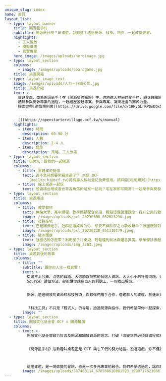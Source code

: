 ```yaml
---
unique_slug: index
name: 首頁
layout_list:
  - type: layout_banner
    title: 開源星手村
    subtitle: 開源是什麼？玩桌遊，就知道！透過開源、科技、協作，一起改變世界。
    highlights:
      - 工人置放
      - 模擬情境
      - 真實專案
    hero_image: /images/uploads/heroimage.jpg
  - type: layout_section
    columns:
      - image: /images/uploads/boardgame.jpg
    title: 桌遊開箱
  - type: layout_image_text
    image: /images/uploads/人力－行銷公關.jpg
    title: 桌遊介紹
    text: >-
      穿越星際，成為開源新手！在《開源星際探險》中，你將進入神秘的星手村，親身體驗開源精神的真諦。發起專案、邀請夥伴、自主執行，並運用事件卡、星源樹等元素，攜手推進專案。合作中爭取影響力，獲得最多影響力分數的玩家獲勝！玩家間的團結更將塑造世界，進步或衰退，盡在你手！
      體驗參與開源專案的過程，一起經歷發起專案、參與專案、凝聚社會的開源力量。
      探索完整[遊戲規則書](https://drive.google.com/file/d/1HHvGLrRPDnDOx5FK9SfJBemZlrKdMEji/view?usp=drive_link)！


      [](https://openstartervillage.ocf.tw/s/manual)
    highlights:
      - item: 時間
        description: 60-90 分
      - item: 人數
        description: 2-4 人
      - item: 類型
        description: 策略、工人放置
  - type: layout_section
    title: 借你玩！跟我們一起開源
    columns:
      - title: 實體桌遊租借
        text: 迫不急待想要開箱桌遊了？[來信 OCF
          ](mailto:hi@ocf.tw)將有專人協助登記免費借用。請詳閱[租用規則](https://drive.google.com/file/d/120Fbj4QsPwRsWWxCkzCGqmImDnbfgjlB/view?usp=drive_link)(目前僅提供中文版桌遊，限於台灣本島內租借)。
      - title: 線上桌遊一起玩
        text: 想邀請台灣或者世界各角落的朋友一起玩？宅在家即可開源？一起來參與開發線上版本！
  - type: layout_section
    title: 桌遊用途
    columns:
      - title: 教學教材
        text: 無論大學、高中課程，教學簡報配合桌遊，輕鬆認識開源觀念，提升公民行動力！
        image: /images/uploads/pxl_20230508_052023298.jpg
      - title: 社群推坑
        text: 已是開源老手、社群活躍成員的你，想要不費吹灰之力吸收新血？揪團玩就對了！
        image: /images/uploads/pxl_20230730_051310179.jpeg
      - title: 破冰團康
        text: 社團活動怎麼帶？利用星手村桌遊，輕鬆達到破冰與理念推廣。學弟學妹揪起來！
        image: /images/uploads/img_3763.jpeg
  - type: layout_section
    title: 桌遊背後的故事
    columns:
      - title: ""
        subtitle: 跟你的人生一樣真實！
        text: >-
          從追不上公車、沒落的母語、大選前霧煞煞的候選人資訊，大大小小的社會問題，這些煩惱不僅是你的，更是大家的。眾人心中都渴望改變，卻常常束手無策。然而，開源（Open
          Source）這個方法，卻能讓你站在巨人的肩膀上，一同找出解方。


          開源，透過開放的資源和科技技術，與夥伴們攜手合作，借鑑前人的成就，創造出實用的科技工具和服務，從根本上改善問題。


          「科技工具」不只是「程式人」的專屬，透過開源與協作，我們希望帶你一起探索，如何讓擁有不同技能，有心解決社會議題的熱血人士，一起創造「科技工具」！
        image: ""
  - type: layout_section
    title: 開放文化基金會 OCF x 開源推廣
    columns:
      - text: >-
          開放文化基金會致力於普及開源和開放資源的理念，打破「改變世界必須具備程式技能」的刻板觀念。我們要展開科技與社會之間的對話，推動開源人才的多樣性，解決更多元的問題。


          《開源星手村》這款趣味桌遊正是 OCF 與志工們的努力結晶。透過遊戲，你不僅能體驗從專案的發起、參與，到最終結果的過程，更能認識真實世界中已存在的開源成果。原來，在運用科技改變世界的過程中，語言、行銷、法律等多種專業都不可或缺。



          這場桌遊，是一場改變的冒險，也是一次多元專業的融合。我們希望透過它，讓你瞭解開源專案的精髓，並發現在科技改變世界的旅途中，每個人的專長都有著不可或缺的價值。
        image: /images/uploads/367468114_678560620981599_1990717821666194652_n.jpeg
---
```

